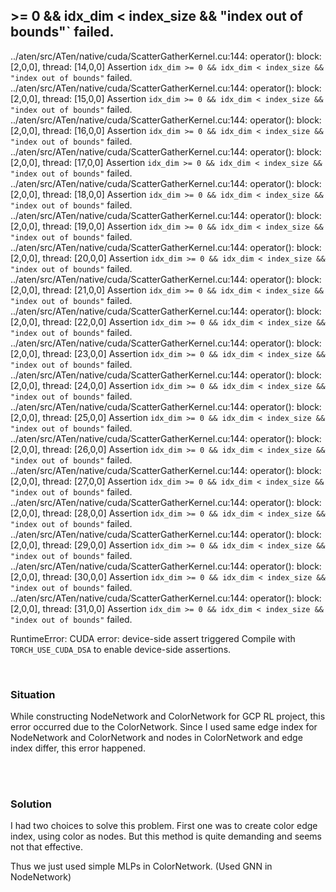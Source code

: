 

##  >= 0 && idx_dim < index_size && "index out of bounds"` failed.

../aten/src/ATen/native/cuda/ScatterGatherKernel.cu:144: operator(): block: [2,0,0], thread: [14,0,0] Assertion `idx_dim >= 0 && idx_dim < index_size && "index out of bounds"` failed.
../aten/src/ATen/native/cuda/ScatterGatherKernel.cu:144: operator(): block: [2,0,0], thread: [15,0,0] Assertion `idx_dim >= 0 && idx_dim < index_size && "index out of bounds"` failed.
../aten/src/ATen/native/cuda/ScatterGatherKernel.cu:144: operator(): block: [2,0,0], thread: [16,0,0] Assertion `idx_dim >= 0 && idx_dim < index_size && "index out of bounds"` failed.
../aten/src/ATen/native/cuda/ScatterGatherKernel.cu:144: operator(): block: [2,0,0], thread: [17,0,0] Assertion `idx_dim >= 0 && idx_dim < index_size && "index out of bounds"` failed.
../aten/src/ATen/native/cuda/ScatterGatherKernel.cu:144: operator(): block: [2,0,0], thread: [18,0,0] Assertion `idx_dim >= 0 && idx_dim < index_size && "index out of bounds"` failed.
../aten/src/ATen/native/cuda/ScatterGatherKernel.cu:144: operator(): block: [2,0,0], thread: [19,0,0] Assertion `idx_dim >= 0 && idx_dim < index_size && "index out of bounds"` failed.
../aten/src/ATen/native/cuda/ScatterGatherKernel.cu:144: operator(): block: [2,0,0], thread: [20,0,0] Assertion `idx_dim >= 0 && idx_dim < index_size && "index out of bounds"` failed.
../aten/src/ATen/native/cuda/ScatterGatherKernel.cu:144: operator(): block: [2,0,0], thread: [21,0,0] Assertion `idx_dim >= 0 && idx_dim < index_size && "index out of bounds"` failed.
../aten/src/ATen/native/cuda/ScatterGatherKernel.cu:144: operator(): block: [2,0,0], thread: [22,0,0] Assertion `idx_dim >= 0 && idx_dim < index_size && "index out of bounds"` failed.
../aten/src/ATen/native/cuda/ScatterGatherKernel.cu:144: operator(): block: [2,0,0], thread: [23,0,0] Assertion `idx_dim >= 0 && idx_dim < index_size && "index out of bounds"` failed.
../aten/src/ATen/native/cuda/ScatterGatherKernel.cu:144: operator(): block: [2,0,0], thread: [24,0,0] Assertion `idx_dim >= 0 && idx_dim < index_size && "index out of bounds"` failed.
../aten/src/ATen/native/cuda/ScatterGatherKernel.cu:144: operator(): block: [2,0,0], thread: [25,0,0] Assertion `idx_dim >= 0 && idx_dim < index_size && "index out of bounds"` failed.
../aten/src/ATen/native/cuda/ScatterGatherKernel.cu:144: operator(): block: [2,0,0], thread: [26,0,0] Assertion `idx_dim >= 0 && idx_dim < index_size && "index out of bounds"` failed.
../aten/src/ATen/native/cuda/ScatterGatherKernel.cu:144: operator(): block: [2,0,0], thread: [27,0,0] Assertion `idx_dim >= 0 && idx_dim < index_size && "index out of bounds"` failed.
../aten/src/ATen/native/cuda/ScatterGatherKernel.cu:144: operator(): block: [2,0,0], thread: [28,0,0] Assertion `idx_dim >= 0 && idx_dim < index_size && "index out of bounds"` failed.
../aten/src/ATen/native/cuda/ScatterGatherKernel.cu:144: operator(): block: [2,0,0], thread: [29,0,0] Assertion `idx_dim >= 0 && idx_dim < index_size && "index out of bounds"` failed.
../aten/src/ATen/native/cuda/ScatterGatherKernel.cu:144: operator(): block: [2,0,0], thread: [30,0,0] Assertion `idx_dim >= 0 && idx_dim < index_size && "index out of bounds"` failed.
../aten/src/ATen/native/cuda/ScatterGatherKernel.cu:144: operator(): block: [2,0,0], thread: [31,0,0] Assertion `idx_dim >= 0 && idx_dim < index_size && "index out of bounds"` failed.

RuntimeError: CUDA error: device-side assert triggered
Compile with `TORCH_USE_CUDA_DSA` to enable device-side assertions.

<br>

### Situation 

While constructing NodeNetwork and ColorNetwork for GCP RL project, this error occurred due to the ColorNetwork. 
Since I used same edge index for NodeNetwork and ColorNetwork and nodes in ColorNetwork and edge index differ, this error happened.  



<br><br>

### Solution 

I had two choices to solve this problem. First one was to create color edge index, using color as nodes. But this method is quite demanding and seems not that effective. 

Thus we just used simple MLPs in ColorNetwork. (Used GNN in NodeNetwork)



<br><br>










